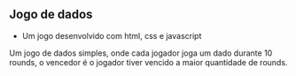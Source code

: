 ## Jogo de dados

 - Um jogo desenvolvido com html, css e javascript

Um jogo de dados simples, onde cada jogador joga um dado durante 10 rounds,
o vencedor é o jogador tiver vencido a maior quantidade de rounds.
